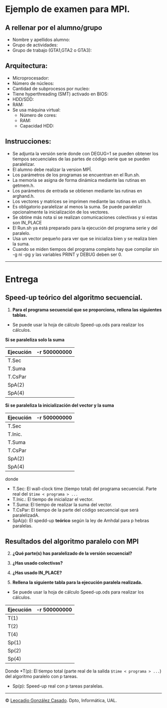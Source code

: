 # Ejemplo de examen para MPI. 

## A rellenar por el alumno/grupo
* Nombre y apellidos alumno:
* Grupo de actividades:
* Grupo de trabajo (GTA1,GTA2 o GTA3): 

## Arquitectura: 
  * Microprocesador:
  * Número de núcleos:
  * Cantidad de subprocesos por nucleo:
  * Tiene hyperthreading (SMT) activado en BIOS:
  * HDD/SDD: 
  * RAM:
  * Se usa máquina virtual:
    - Número de cores:
    - RAM: 
    - Capacidad HDD: 

## Instrucciones:
  * Se adjunta la versión serie donde con DEGUG=1 se pueden obtener los tiempos secuenciales de las partes de código serie  que se pueden paralelizar. 
  * El alumno debe realizar la version MPÎ.
  * Los parámetros de los programas se encuentran en el Run.sh.
  * La memoria se asigna de forma dinámica mediante las rutinas en getmem.h.
  * Los parámetros de entrada se obtienen mediante las rutinas en arghand.h.
  * Los vectores y matrices se imprimen mediante las rutinas en utils.h.
  * Es obligatorio paralelizar al menos la suma. Se puede paralelizr opcionalmente la inicialización de los vectores.
  * Se obtine más nota si se realizan comunicaciones colectivas y si estas son IN_PLACE
  * El Run.sh ya está preparado para la ejecución del programa serie y del paralelo.
  * Usa un vector pequeño para ver que se inicializa bien y se realiza bien la suma.
  * Cuando se miden tiempos del programa completo hay que compilar sin -g ni -pg y las variables PRINT y DEBUG deben ser 0.

- - -

# Entrega

## Speed-up teórico del algoritmo secuencial.

1. **Para el programa secuencial que se proporciona, rellena las siguientes tablas.** 
* Se puede usar la hoja de cálculo Speed-up.ods para realizar los cálculos.


 **Si se paraleliza solo la suma** 

| Ejecución   | -r 500000000  | 
| ----------- | -------------- |
|T.Sec        |                |
|T.Suma       |                | 
|T.CsPar      |                |
|SpA(2)       |                |
|SpA(4)       |                |

**Si se paraleliza la inicialización del vector y la suma** 

| Ejecución   | -r 500000000  | 
| ----------- | -------------- |
|T.Sec        |                |
|T.Inic.      |                |
|T.Suma       |                | 
|T.CsPar      |                |
|SpA(2)       |                |
|SpA(4)       |                |



donde
* T.Sec: El wall-clock time (tiempo total) del programa secuencial. Parte real del `$time < programa > ... `
* T.Inic.: El tiempo de inicializar el vector.
* T.Suma:  El tiempo de realizar la suma del vector.
* T.CsPar: El tiempo de la parte del código secuencial que será paralelizadA. 
* SpA(p): El spedd-up **teórico** según la ley de Amhdal para p hebras paralelas.


## Resultados del algoritmo paralelo con MPI

2. **¿Qué parte(s) has paralelizado de la versión secuencial?**

3. **¿Has usado colectivas?**

4. **¿Has usado IN_PLACE?**

5. **Rellena la siguiente tabla para la ejecución paralela realizada.**
* Se puede usar la hoja de cálculo Speed-up.ods para realizar los cálculos.

| Ejecución   | -r 500000000  | 
| ----------- | -------------- |
|T(1)         |                |
|T(2)         |                |
|T(4)         |                |
|Sp(1)		  |                |
|Sp(2)		  |                |
|Sp(4)        |                |

Donde 
*T(p): El tiempo total (parte real de la salida `$time < programa > ...`) del algoritmo paralelo con p tareas.
* Sp(p): Speed-up real con p tareas paralelas.


- - -

&copy; [Leocadio González Casado](https://sites.google.com/ual.es/leo). Dpto, Informática, UAL.
